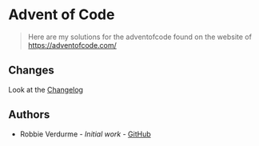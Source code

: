 # Advent of Code
> Here are my solutions for the adventofcode found on the website of https://adventofcode.com/

## Changes
Look at the [Changelog]()

## Authors
- Robbie Verdurme - *Initial work* - [GitHub](https://github.com/RobbieVerdurme)
